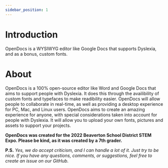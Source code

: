 ```yaml
---
sidebar_position: 1
---
```


# Introduction

OpenDocs is a WYSIWYG editor like Google Docs that supports Dyslexia, and as a bonus, custom fonts.

# About

OpenDocs is a 100% open-source editor like Word and Google Docs that aims to support people with Dyslexia.
It does this through the availibility of custom fonts and typefaces to make readibility easier.
OpenDocs will allow people to collaborate in real-time, as well as providing a desktop experience for PC, Mac, and Linux users.
OpenDocs aims to create an amazing experience for anyone, with special considerations taken into account for people with Dyslexia.
It will allow you to upload your own fonts, pictures and assets to support your projects.

**OpenDocs was created for the 2022 Beaverton School District STEM Expo. Please be kind, as it was created by a 7th grader.**

**P.S.** *Yes, we do accept criticism, and I can handle a lot of it. Just try to be nice. If you have any questions, comments, or suggestions, feel free to create an issue on our GitHub.*